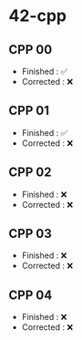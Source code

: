 # 42-cpp

## CPP 00
 - Finished : ✅
 - Corrected : ❌

## CPP 01
 - Finished : ✅
 - Corrected : ❌

## CPP 02
 - Finished : ❌
 - Corrected : ❌

## CPP 03
 - Finished : ❌
 - Corrected : ❌

## CPP 04
 - Finished : ❌
 - Corrected : ❌
